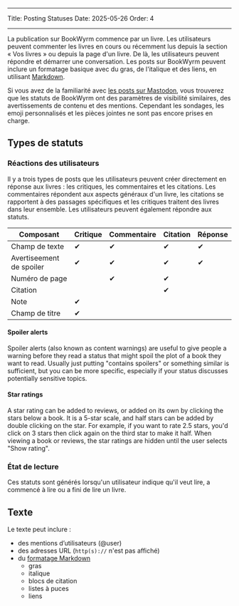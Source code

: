 - - -
Title: Posting Statuses Date: 2025-05-26 Order: 4
- - -

La publication sur BookWyrm commence par un livre. Les utilisateurs peuvent commenter les livres en cours ou récemment lus depuis la section « Vos livres » ou depuis la page d'un livre. De là, les utilisateurs peuvent répondre et démarrer une conversation. Les posts sur BookWyrm peuvent inclure un formatage basique avec du gras, de l'italique et des liens, en utilisant [Markdown](https://www.markdownguide.org/cheat-sheet/).

Si vous avez de la familiarité avec [les posts sur Mastodon](https://docs.joinmastodon.org/user/posting/), vous trouverez que les statuts de BookWyrm ont des paramètres de visibilité similaires, des avertissements de contenu et des mentions. Cependant les sondages, les emoji personnalisés et les pièces jointes ne sont pas encore prises en charge.

## Types de statuts

### Réactions des utilisateurs

Il y a trois types de posts que les utilisateurs peuvent créer directement en réponse aux livres : les critiques, les commentaires et les citations. Les commentaires répondent aux aspects généraux d'un livre, les citations se rapportent à des passages spécifiques et les critiques traitent des livres dans leur ensemble. Les utilisateurs peuvent également répondre aux statuts.

| Composant                | Critique | Commentaire | Citation | Réponse |
| ------------------------ | -------- | ----------- | -------- | ------- |
| Champ de texte           | ✔        | ✔           | ✔        | ✔       |
| Avertiseement de spoiler | ✔        | ✔           | ✔        | ✔       |
| Numéro de page           |          | ✔           | ✔        |         |
| Citation                 |          |             | ✔        |         |
| Note                     | ✔        |             |          |         |
| Champ de titre           | ✔        |             |          |         |

#### Spoiler alerts

Spoiler alerts (also known as content warnings) are useful to give people a warning before they read a status that might spoil the plot of a book they want to read. Usually just putting "contains spoilers" or something similar is sufficient, but you can be more specific, especially if your status discusses potentially sensitive topics.

#### Star ratings

A star rating can be added to reviews, or added on its own by clicking the stars below a book. It is a 5-star scale, and half stars can be added by double clicking on the star. For example, if you want to rate 2.5 stars, you'd click on 3 stars then click again on the third star to make it half. When viewing a book or reviews, the star ratings are hidden until the user selects "Show rating".

### État de lecture

Ces statuts sont générés lorsqu'un utilisateur indique qu'il veut lire, a commencé à lire ou a fini de lire un livre.

## Texte
Le texte peut inclure :

- des mentions d’utilisateurs (@user)
- des adresses URL (`http(s)://` n'est pas affiché)
- du [formatage Markdown](https://www.markdownguide.org/cheat-sheet/)
    - gras
    - italique
    - blocs de citation
    - listes à puces
    - liens

